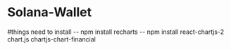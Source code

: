# Solana-Wallet
#things need to install
-- npm install recharts
-- npm install react-chartjs-2 chart.js chartjs-chart-financial

